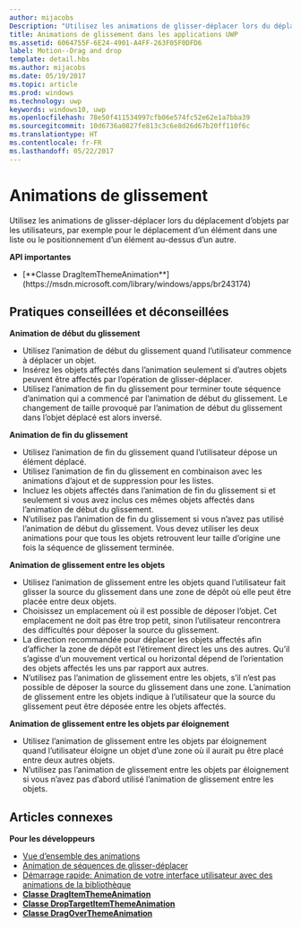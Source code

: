```yaml
---
author: mijacobs
Description: "Utilisez les animations de glisser-déplacer lors du déplacement d’objets par les utilisateurs, par exemple pour le déplacement d’un élément dans une liste ou le positionnement d’un élément au-dessus d’un autre."
title: Animations de glissement dans les applications UWP
ms.assetid: 6064755F-6E24-4901-A4FF-263F05F0DFD6
label: Motion--Drag and drop
template: detail.hbs
ms.author: mijacobs
ms.date: 05/19/2017
ms.topic: article
ms.prod: windows
ms.technology: uwp
keywords: windows10, uwp
ms.openlocfilehash: 78e50f411534997cfb06e574fc52e62e1a7bba39
ms.sourcegitcommit: 10d6736a0827fe813c3c6e8d26d67b20ff110f6c
ms.translationtype: HT
ms.contentlocale: fr-FR
ms.lasthandoff: 05/22/2017
---
```

# <a name="drag-animations"></a>Animations de glissement


<link rel="stylesheet" href="https://az835927.vo.msecnd.net/sites/uwp/Resources/css/custom.css">

Utilisez les animations de glisser-déplacer lors du déplacement d’objets par les utilisateurs, par exemple pour le déplacement d’un élément dans une liste ou le positionnement d’un élément au-dessus d’un autre.

<div class="important-apis" >
<b>API importantes</b><br/>
<ul>
<li>[**Classe DragItemThemeAnimation**](https://msdn.microsoft.com/library/windows/apps/br243174)</li>
</ul>
</div>


## <a name="dos-and-donts"></a>Pratiques conseillées et déconseillées


**Animation de début du glissement**

-   Utilisez l’animation de début du glissement quand l’utilisateur commence à déplacer un objet.
-   Insérez les objets affectés dans l’animation seulement si d’autres objets peuvent être affectés par l’opération de glisser-déplacer.
-   Utilisez l’animation de fin du glissement pour terminer toute séquence d’animation qui a commencé par l’animation de début du glissement. Le changement de taille provoqué par l’animation de début du glissement dans l’objet déplacé est alors inversé.

**Animation de fin du glissement**

-   Utilisez l’animation de fin du glissement quand l’utilisateur dépose un élément déplacé.
-   Utilisez l’animation de fin du glissement en combinaison avec les animations d’ajout et de suppression pour les listes.
-   Incluez les objets affectés dans l’animation de fin du glissement si et seulement si vous avez inclus ces mêmes objets affectés dans l’animation de début du glissement.
-   N’utilisez pas l’animation de fin du glissement si vous n’avez pas utilisé l’animation de début du glissement. Vous devez utiliser les deux animations pour que tous les objets retrouvent leur taille d’origine une fois la séquence de glissement terminée.

**Animation de glissement entre les objets**

-   Utilisez l’animation de glissement entre les objets quand l’utilisateur fait glisser la source du glissement dans une zone de dépôt où elle peut être placée entre deux objets.
-   Choisissez un emplacement où il est possible de déposer l’objet. Cet emplacement ne doit pas être trop petit, sinon l’utilisateur rencontrera des difficultés pour déposer la source du glissement.
-   La direction recommandée pour déplacer les objets affectés afin d’afficher la zone de dépôt est l’étirement direct les uns des autres. Qu’il s’agisse d’un mouvement vertical ou horizontal dépend de l’orientation des objets affectés les uns par rapport aux autres.
-   N’utilisez pas l’animation de glissement entre les objets, s’il n’est pas possible de déposer la source du glissement dans une zone. L’animation de glissement entre les objets indique à l’utilisateur que la source du glissement peut être déposée entre les objets affectés.

**Animation de glissement entre les objets par éloignement**

-   Utilisez l’animation de glissement entre les objets par éloignement quand l’utilisateur éloigne un objet d’une zone où il aurait pu être placé entre deux autres objets.
-   N’utilisez pas l’animation de glissement entre les objets par éloignement si vous n’avez pas d’abord utilisé l’animation de glissement entre les objets.


## <a name="related-articles"></a>Articles connexes

**Pour les développeurs**
* [Vue d’ensemble des animations](https://msdn.microsoft.com/library/windows/apps/mt187350)
* [Animation de séquences de glisser-déplacer](https://msdn.microsoft.com/library/windows/apps/xaml/jj649427)
* [Démarrage rapide: Animation de votre interface utilisateur avec des animations de la bibliothèque](https://msdn.microsoft.com/library/windows/apps/xaml/hh452703)
* [**Classe DragItemThemeAnimation**](https://msdn.microsoft.com/library/windows/apps/br243174)
* [**Classe DropTargetItemThemeAnimation**](https://msdn.microsoft.com/library/windows/apps/br243186)
* [**Classe DragOverThemeAnimation**](https://msdn.microsoft.com/library/windows/apps/br243180)


 




